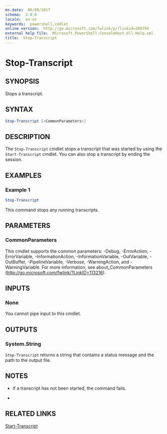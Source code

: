 ```yaml
---
ms.date:  06/09/2017
schema:  2.0.0
locale:  en-us
keywords:  powershell,cmdlet
online version:  http://go.microsoft.com/fwlink/p/?linkid=289794
external help file:  Microsoft.PowerShell.ConsoleHost.dll-Help.xml
title:  Stop-Transcript
---
```


# Stop-Transcript

## SYNOPSIS
Stops a transcript.

## SYNTAX

```powershell
Stop-Transcript [<CommonParameters>]
```

## DESCRIPTION
The `Stop-Transcript` cmdlet stops a transcript that was started by using the `Start-Transcript` cmdlet.
You can also stop a transcript by ending the session.

## EXAMPLES

### Example 1
```powershell
Stop-Transcript
```

This command stops any running transcripts.

## PARAMETERS

### CommonParameters
This cmdlet supports the common parameters: -Debug, -ErrorAction, -ErrorVariable, -InformationAction, -InformationVariable, -OutVariable, -OutBuffer, -PipelineVariable, -Verbose, -WarningAction, and -WarningVariable. For more information, see about_CommonParameters (http://go.microsoft.com/fwlink/?LinkID=113216).

## INPUTS

### None
You cannot pipe input to this cmdlet.

## OUTPUTS

### System.String
`Stop-Transcript` returns a string that contains a status message and the path to the output file.

## NOTES
* If a transcript has not been started, the command fails.

*

## RELATED LINKS

[Start-Transcript](Start-Transcript.md)
